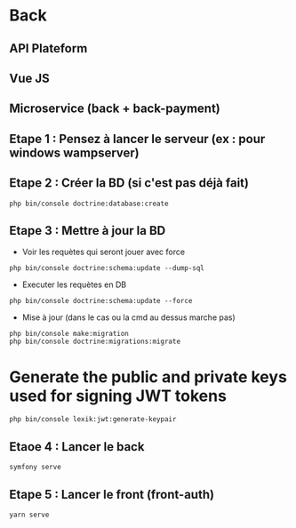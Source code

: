 # Back

## API Plateform
## Vue JS
## Microservice (back + back-payment)

## Etape 1 : Pensez à lancer le serveur (ex : pour windows wampserver)

## Etape 2 : Créer la BD (si c'est pas déjà fait)
```
php bin/console doctrine:database:create
```

## Etape 3 : Mettre à jour la BD

* Voir les requètes qui seront jouer avec force
```
php bin/console doctrine:schema:update --dump-sql
```
* Executer les requètes en DB
```
php bin/console doctrine:schema:update --force
```
* Mise à jour (dans le cas ou la cmd au dessus marche pas)
```
php bin/console make:migration
php bin/console doctrine:migrations:migrate
```

# Generate the public and private keys used for signing JWT tokens
```
php bin/console lexik:jwt:generate-keypair
```
## Etaoe 4 : Lancer le back 
```
symfony serve
```

## Etape 5 : Lancer le front (front-auth)
```
yarn serve
```





